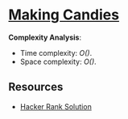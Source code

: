 # [Making Candies](https://www.hackerrank.com/challenges/making-candies)

__Complexity Analysis__:

* Time complexity: _O()_.
* Space complexity: _O()_.

## Resources

* [Hacker Rank Solution](https://allhackerranksolutions.blogspot.com/2019/02/making-candies-hacker-rank-solution.html)
